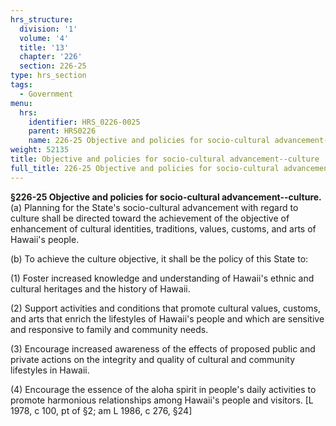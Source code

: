 ```yaml
---
hrs_structure:
  division: '1'
  volume: '4'
  title: '13'
  chapter: '226'
  section: 226-25
type: hrs_section
tags:
  - Government
menu:
  hrs:
    identifier: HRS_0226-0025
    parent: HRS0226
    name: 226-25 Objective and policies for socio-cultural advancement--culture
weight: 52135
title: Objective and policies for socio-cultural advancement--culture
full_title: 226-25 Objective and policies for socio-cultural advancement--culture
---
```

**§226-25 Objective and policies for socio-cultural advancement--culture.** (a) Planning for the State's socio-cultural advancement with regard to culture shall be directed toward the achievement of the objective of enhancement of cultural identities, traditions, values, customs, and arts of Hawaii's people.

(b) To achieve the culture objective, it shall be the policy of this State to:

(1) Foster increased knowledge and understanding of Hawaii's ethnic and cultural heritages and the history of Hawaii.

(2) Support activities and conditions that promote cultural values, customs, and arts that enrich the lifestyles of Hawaii's people and which are sensitive and responsive to family and community needs.

(3) Encourage increased awareness of the effects of proposed public and private actions on the integrity and quality of cultural and community lifestyles in Hawaii.

(4) Encourage the essence of the aloha spirit in people's daily activities to promote harmonious relationships among Hawaii's people and visitors. [L 1978, c 100, pt of §2; am L 1986, c 276, §24]